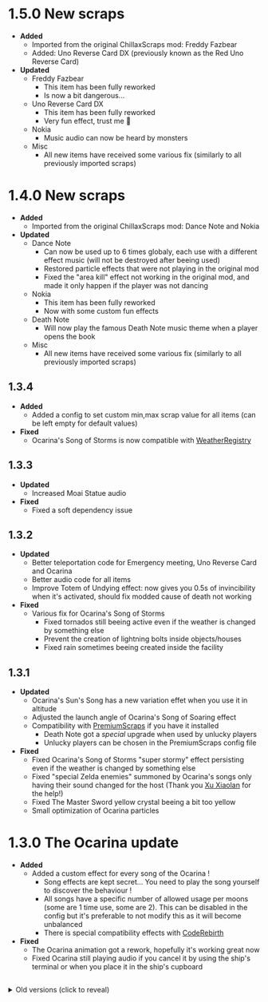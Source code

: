 # 1.5.0 New scraps
- **Added**
    - Imported from the original ChillaxScraps mod: Freddy Fazbear
    - Added: Uno Reverse Card DX (previously known as the Red Uno Reverse Card)
- **Updated**
    - Freddy Fazbear
        - This item has been fully reworked
        - Is now a bit dangerous...
    - Uno Reverse Card DX
        - This item has been fully reworked
        - Very fun effect, trust me 🤨
    - Nokia
        - Music audio can now be heard by monsters
    - Misc
        - All new items have received some various fix (similarly to all previously imported scraps)

# 1.4.0 New scraps
- **Added**
    - Imported from the original ChillaxScraps mod: Dance Note and Nokia
- **Updated**
    - Dance Note
        - Can now be used up to 6 times globaly, each use with a different effect music (will not be destroyed after beeing used)
        - Restored particle effects that were not playing in the original mod
        - Fixed the "area kill" effect not working in the original mod, and made it only happen if the player was not dancing
    - Nokia
        - This item has been fully reworked
        - Now with some custom fun effects
    - Death Note
        - Will now play the famous Death Note music theme when a player opens the book
    - Misc
        - All new items have received some various fix (similarly to all previously imported scraps)

## 1.3.4
- **Added**
    - Added a config to set custom min,max scrap value for all items (can be left empty for default values)
- **Fixed**
    - Ocarina's Song of Storms is now compatible with [WeatherRegistry](https://thunderstore.io/c/lethal-company/p/mrov/WeatherRegistry/)

## 1.3.3
- **Updated**
    - Increased Moai Statue audio
- **Fixed**
    - Fixed a soft dependency issue

## 1.3.2
- **Updated**
    - Better teleportation code for Emergency meeting, Uno Reverse Card and Ocarina
    - Better audio code for all items
    - Improve Totem of Undying effect: now gives you 0.5s of invincibility when it's activated, should fix modded cause of death not working
- **Fixed**
    - Various fix for Ocarina's Song of Storms
        - Fixed tornados still beeing active even if the weather is changed by something else
        - Prevent the creation of lightning bolts inside objects/houses
        - Fixed rain sometimes beeing created inside the facility

## 1.3.1
- **Updated**
    - Ocarina's Sun's Song has a new variation effet when you use it in altitude
    - Adjusted the launch angle of Ocarina's Song of Soaring effect
    - Compatibility with [PremiumScraps](https://thunderstore.io/c/lethal-company/p/Zigzag/PremiumScraps/) if you have it installed
        - Death Note got a *special* upgrade when used by unlucky players
        - Unlucky players can be chosen in the PremiumScraps config file
- **Fixed**
    - Fixed Ocarina's Song of Storms "super stormy" effect persisting even if the weather is changed by something else
    - Fixed "special Zelda enemies" summoned by Ocarina's songs only having their sound changed for the host (Thank you [Xu Xiaolan](https://thunderstore.io/c/lethal-company/p/XuXiaolan/) for the help!)
    - Fixed The Master Sword yellow crystal beeing a bit too yellow
    - Small optimization of Ocarina particles

# 1.3.0 The Ocarina update
- **Added**
    - Added a custom effect for every song of the Ocarina !
        - Song effects are kept secret... You need to play the song yourself to discover the behaviour !
        - All songs have a specific number of allowed usage per moons (some are 1 time use, some are 2). This can be disabled in the config but it's preferable to not modify this as it will become unbalanced
        - There is special compatibility effects with [CodeRebirth](https://thunderstore.io/c/lethal-company/p/XuXiaolan/CodeRebirth/)
- **Fixed**
    - The Ocarina animation got a rework, hopefully it's working great now
    - Fixed Ocarina still playing audio if you cancel it by using the ship's terminal or when you place it in the ship's cupboard

##

<details><summary>Old versions (click to reveal)</summary>

###

## 1.2.4
- **Fixed**
    - Fixed every damage and heal not working as intended if (somehow) you have more than max health

## 1.2.3
- **Updated**
    - Changed how The Master Sword reacts to unworthy players

## 1.2.2
- **Updated**
    - Added a new config "Ocarina unique songs", false by default. You can activate it to give every player a randomly selected song assigned to them (note that with this enabled, it's not possible to select other songs anymore)
- **Fixed**
    - I tried another fix for the Ocarina animation, but this time it's stronger
    - [Lunxara](https://www.twitch.tv/lunxara) has reported that it's possible to use the Death Note on players that are no longer in the lobby, I didn't find a way to replicate this issue but I still modified the code to hopefully fix it

## 1.2.1
- **Updated**
    - The feature of the Boink added in the last update *"Have a small chance of launching you in the wrong direction"* has been reverted by default, but can be re-enabled with the newly added "Evil Boink" config
- **Fixed**
    - Fixed The Master Sword dropping all your items when you are unworthy
    - [A Glitched Npc](https://www.twitch.tv/a_glitched_npc) has reported that the Death Note UI is displayed for other players when the item is used by the host, I didn't find a way to replicate this issue but I still modified the code to hopefully fix it (but it's probably a mod incompatibility thing)
- **Information**
    - It appears that the jump boost effect given by Super Sneakers does not work when you have [BetterStamina](https://thunderstore.io/c/lethal-company/p/FlipMods/BetterStamina/) installed, I'm still searching a way to fix that

# 1.2.0 Improvements
- **Added**
    - Imported from the original ChillaxScraps mod: Totem of Undying
- **Updated**
    - Totem of Undying
        - The code for this item is completly new, it now works exactly like in Minecraft
        - Multiple fix that I can't remember but trust me there is no issues 😎
    - Boink
        - Now requires battery to be used
        - Have a small chance of launching you in the wrong direction
        - Audio is now properly assigned to the item
- **Fixed**
    - I tried a fix for the Ocarina animation (in particular, the rotation of the item when you use it)

## 1.1.1
- **Updated**
    - Added a config to set The Master Sword's damage
    - Added custom scrap icons to Eevee, Froggy Chair and Moai Statue
    - Changed how music is played with the Ocarina: you now have to hold the button to play a sound and it will be stopped when you release it

# 1.1.0 New scraps
- **Added**
    - Imported from the original ChillaxScraps mod: Emergency meeting, Super Sneakers, The Master Sword and Ocarina
- **Updated**
    - Emergency meeting
        - Using it in orbit or if there is no players in the facility will cancel the effect and display a message
        - Updated material values
    - Super Sneakers
        - You can now activate or deactivate the jump boost effect by using the item : this consumes battery over time but can be charged in the ship
        - When activated, putting the item in your pocket will keep the effect active, this will only reset when droped, deactivated, when out of batteries, or on certain conditions
    - The Master Sword
        - Now with a custom effect : only the hero can grab and use the sword 🙂
        - It's supposed to be the sword that banished evil so it now deals more damage
        - Changed sound to be the ones from Zelda OoT
        - Updated material values
    - Ocarina
        - Now with a special animation when playing music with it
        - You can now select what song to play (small music notes if none are selected)
        - Tweaked sounds volume and added new ones
        - Model and texture have been reworked
    - Death Note
        - Changed how control tips are displayed to the local player and modified some messages
        - If you try to use it in orbit, you will now be punished
        - Removed daytime entities from the targetable enemies list
    - Moai Statue
        - Updated material values to make it look better
    - Misc
        - Updated to v65/v66
        - All new items have received some various fix (similarly to the last update)

## 1.0.1
- **Fixed**
    - Fixed Death Note and Cup Noodle audio beeing played on the host player instead of the local player

# 1.0.0 Initial release
- **Added**
    - Imported from the original ChillaxScraps mod: Death Note, Boink, Eevee, Cup Noodle, Moai Statue, Uno Reverse Card and Froggy Chair
- **Updated**
    - Death Note
        - Can be used multiple times, one use per player, so watch out for your friends 🤫
        - Info message is displayed if you try to use it in orbit
    - Eevee
        - Updated grab animation
    - Cup Noodle
        - Now with a special animation when used
        - Healing effect is now visually synchronized to all players
        - If used in orbit, will have no effect but will not be consumed
    - Moai Statue
        - It's now BIG !
        - Updated grab animation
        - Can spawn using one of the 4 new color variations (1 common, 2 rares and 1 ultra rare)
    - Uno Reverse Card
        - Completly removed the red variant in the code (it was supposed to be already removed but was still spawning in game), in the future I will go back to this and rework this specific variant, but for now only the blue card can be found
        - Using it in orbit or if there is no players to swap with (if all other players are dead for example) will cancel the effect and display a message
        - Model and texture have been reworked
    - Froggy Chair
        - Can spawn using one of the 6 new color variations
    - All items
        - Various fix
- **Fixed**
    - Various fix from the original ChillaxScraps mod for all imported items : this includes the purge of the "floatiness/flying position" bug, some rotation and position adjustments, the addition of custom sound to some grab and drop animation, as well as other things

</details>
